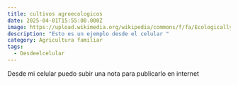 ```yaml
---
title: cultivos agroecologicos
date: 2025-04-01T15:55:00.000Z
image: https://upload.wikimedia.org/wikipedia/commons/f/fa/Ecologically_grown_vegetables.jpg
description: "Esto es un ejemplo desde el celular "
category: Agricultura familiar
tags:
  - Desdeelcelular
---
```

Desde mi celular puedo subir una nota para publicarlo en internet
